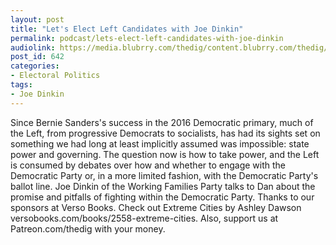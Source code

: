 ```yaml
---
layout: post
title: "Let's Elect Left Candidates with Joe Dinkin"
permalink: podcast/lets-elect-left-candidates-with-joe-dinkin
audiolink: https://media.blubrry.com/thedig/content.blubrry.com/thedig/The_Dig_-_EP_58_-_Dinkin.mp3
post_id: 642
categories: 
- Electoral Politics
tags: 
- Joe Dinkin
---
```


Since Bernie Sanders's success in the 2016 Democratic primary, much  of the Left, from progressive Democrats to socialists, has had its  sights set on something we had long at least implicitly assumed was  impossible: state power and governing. The question now is how to take  power, and the Left is consumed by debates over how and whether to  engage with the Democratic Party or, in a more limited fashion, with the  Democratic Party's ballot line. Joe Dinkin of the Working Families  Party talks to Dan about the promise and pitfalls of fighting within the  Democratic Party. Thanks to our sponsors at Verso Books. Check out  Extreme Cities by Ashley Dawson  versobooks.com/books/2558-extreme-cities. Also, support us at Patreon.com/thedig with your money.